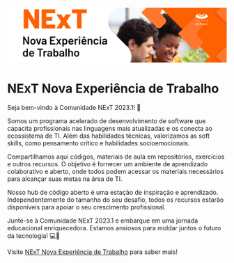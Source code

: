 [![NExT's GitHub Banner](assets/GitHubHeader.png)](https://www.cesar.school/next-nova-experiencia-de-trabalho/)
# NExT Nova Experiência de Trabalho

Seja bem-vindo à Comunidade NExT 2023.1! 🚀

Somos um programa acelerado de desenvolvimento de software que capacita profissionais nas linguagens mais atualizadas e os conecta ao ecossistema de TI. Além das habilidades técnicas, valorizamos as soft skills, como pensamento crítico e habilidades socioemocionais.

Compartilhamos aqui códigos, materiais de aula em repositórios, exercícios e outros recursos. O objetivo é fornecer um ambiente de aprendizado colaborativo e aberto, onde todos podem acessar os materiais necessários para alcançar suas metas na área de TI.

Nosso hub de código aberto é uma estação de inspiração e aprendizado. Independentemente do tamanho do seu desafio, todos os recursos estarão disponíveis para apoiar o seu crescimento profissional.

Junte-se à Comunidade NExT 2023.1 e embarque em uma jornada educacional enriquecedora. Estamos ansiosos para moldar juntos o futuro da tecnologia! 💻🌟

Visite [NExT Nova Experiência de Trabalho](https://www.cesar.school/next-nova-experiencia-de-trabalho/) para saber mais!
